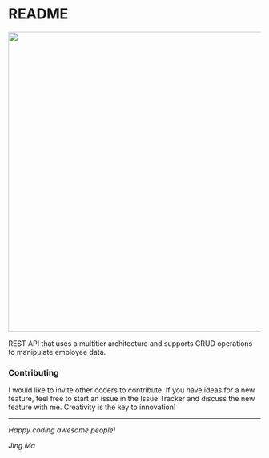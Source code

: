 # README

<img src="http://cameronmcefee.com/img/work/the-octocat/walk-3.gif" width="600">

REST API that uses a multitier architecture and supports CRUD operations to manipulate employee data.

### Contributing

I would like to invite other coders to contribute. If you have ideas for a new feature, feel free to start an issue in the Issue Tracker and discuss the new feature with me.
Creativity is the key to innovation!

---

_Happy coding awesome people!_

_Jing Ma_
